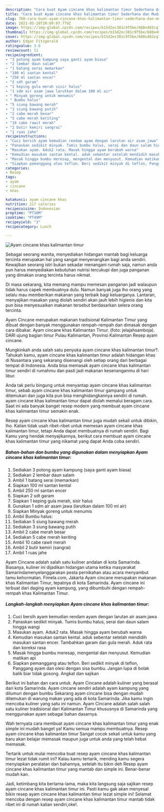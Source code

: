 ```yaml
---
description: "Cara buat Ayam cincane khas kalimantan timur Sederhana dan Mudah Dibuat"
title: "Cara buat Ayam cincane khas kalimantan timur Sederhana dan Mudah Dibuat"
slug: 760-cara-buat-ayam-cincane-khas-kalimantan-timur-sederhana-dan-mudah-dibuat
date: 2021-05-28T20:09:07.779Z
image: https://img-global.cpcdn.com/recipes/b15d2ec381c9f5be/680x482cq70/ayam-cincane-khas-kalimantan-timur-foto-resep-utama.jpg
thumbnail: https://img-global.cpcdn.com/recipes/b15d2ec381c9f5be/680x482cq70/ayam-cincane-khas-kalimantan-timur-foto-resep-utama.jpg
cover: https://img-global.cpcdn.com/recipes/b15d2ec381c9f5be/680x482cq70/ayam-cincane-khas-kalimantan-timur-foto-resep-utama.jpg
author: Edgar Fitzgerald
ratingvalue: 3.6
reviewcount: 11
recipeingredient:
- "3 potong ayam kampung saya ganti ayam biasa"
- "2 lembar daun salam"
- "1 batang serai memarkan"
- "100 ml santan kental"
- "250 ml santan encer"
- "2 sdt garam"
- "1 keping gula merah sisir halus"
- "1 sdm air asam jawa larutkan dalam 100 ml air"
- " Minyak goreng untuk menumis"
- " Bumbu halus"
- "5 siung bawang merah"
- "3 siung bawang putih"
- "2 cabe merah besar"
- "5 cabe merah keriting"
- "10 cabe rawit merah"
- "2 butir kemiri sangrai"
- "1 ruas jahe"
recipeinstructions:
- "Cuci bersih ayam kemudian rendam ayam dengan larutan air asam jawa"
- "Panaskan sedikit minyak. Tumis bumbu halus, serai dan daun salam hingga wangi"
- "Masukan ayam. Aduk2 rata. Masak hingga ayam berubah warna"
- "Kemudian masukan santan kental. aduk sebentar setelah mendidih masukan santan encer. Tambahkan garam dan gula merah. Aduk rata dan koreksi rasa"
- "Masak hingga bumbu meresap, mengental dan menyusut. Kemudian matikan api"
- "Siapkan pemanggang atau teflon. Beri sedikit minyak di teflon, Panggang ayam dan olesi dengan sisa bumbu. Jangan lupa di bolak balik biar tidak gosong. Angkat dan sajikan"
categories:
- Resep
tags:
- ayam
- cincane
- khas

katakunci: ayam cincane khas 
nutrition: 217 calories
recipecuisine: Indonesian
preptime: "PT10M"
cooktime: "PT49M"
recipeyield: "3"
recipecategory: Lunch

---
```



![Ayam cincane khas kalimantan timur](https://img-global.cpcdn.com/recipes/b15d2ec381c9f5be/680x482cq70/ayam-cincane-khas-kalimantan-timur-foto-resep-utama.jpg)

Sebagai seorang wanita, menyediakan hidangan mantab bagi keluarga tercinta merupakan hal yang sangat menyenangkan bagi anda sendiri. Kewajiban seorang istri bukan sekadar menangani rumah saja, namun anda pun harus menyediakan kebutuhan nutrisi tercukupi dan juga panganan yang dimakan orang tercinta harus nikmat.

Di masa  sekarang, kita memang mampu memesan panganan jadi walaupun tidak harus capek membuatnya dulu. Namun banyak juga lho orang yang selalu mau memberikan makanan yang terbaik bagi keluarganya. Lantaran, menyajikan masakan yang diolah sendiri akan jauh lebih higienis dan kita pun bisa menyesuaikan makanan tersebut berdasarkan selera orang tercinta. 

Ayam Cincane merupakan makanan tradisional Kalimantan Timur yang dibuat dengan banyak menggunakan rempah-rempah dan dimasak dengan cara dibakar. Ayam cincane khas Kalimantan Timur. (foto: jelajahsamboja). DARI ujung bagian timur Pulau Kalimantan, Provinsi Kalimantan Resep ayam cincane.

Mungkinkah anda salah satu penyuka ayam cincane khas kalimantan timur?. Tahukah kamu, ayam cincane khas kalimantan timur adalah hidangan khas di Nusantara yang sekarang disenangi oleh setiap orang dari berbagai tempat di Indonesia. Anda bisa memasak ayam cincane khas kalimantan timur sendiri di rumahmu dan pasti jadi makanan kesenanganmu di hari libur.

Anda tak perlu bingung untuk menyantap ayam cincane khas kalimantan timur, sebab ayam cincane khas kalimantan timur gampang untuk ditemukan dan juga kita pun bisa menghidangkannya sendiri di rumah. ayam cincane khas kalimantan timur dapat diolah memalui beragam cara. Saat ini ada banyak banget resep modern yang membuat ayam cincane khas kalimantan timur semakin enak.

Resep ayam cincane khas kalimantan timur juga mudah sekali untuk dibikin, lho. Kalian tidak usah ribet-ribet untuk memesan ayam cincane khas kalimantan timur, tetapi Anda dapat membuatnya di rumah sendiri. Bagi Kamu yang hendak menyajikannya, berikut cara membuat ayam cincane khas kalimantan timur yang nikamat yang dapat Anda coba sendiri.

<!--inarticleads1-->

##### Bahan-bahan dan bumbu yang digunakan dalam menyiapkan Ayam cincane khas kalimantan timur:

1. Sediakan 3 potong ayam kampung (saya ganti ayam biasa)
1. Sediakan 2 lembar daun salam
1. Ambil 1 batang serai (memarkan)
1. Siapkan 100 ml santan kental
1. Ambil 250 ml santan encer
1. Siapkan 2 sdt garam
1. Siapkan 1 keping gula merah, sisir halus
1. Gunakan 1 sdm air asam jawa (larutkan dalam 100 ml air)
1. Siapkan  Minyak goreng untuk menumis
1. Ambil  Bumbu halus:
1. Sediakan 5 siung bawang merah
1. Sediakan 3 siung bawang putih
1. Ambil 2 cabe merah besar
1. Sediakan 5 cabe merah keriting
1. Ambil 10 cabe rawit merah
1. Ambil 2 butir kemiri (sangrai)
1. Ambil 1 ruas jahe


Ayam Cincane adalah salah satu kuliner andalan di kota Samarinda. Biasanya, kuliner ini dijadikan hidangan utama ketika masyarakat Samarindamenyelanggarakan pesta pernikahan atau acara menyambut tamu kehormatan. Fimela.com, Jakarta Ayam cincane merupakan makanan khas Kalimantan Timur, tepatnya di kota Samarinda. Ayam cincane ini terbuat dari daging ayam kampung, yang dibumbuhi dengan rempah-rempah khas Kalimantan Timur. 

<!--inarticleads2-->

##### Langkah-langkah menyiapkan Ayam cincane khas kalimantan timur:

1. Cuci bersih ayam kemudian rendam ayam dengan larutan air asam jawa
1. Panaskan sedikit minyak. Tumis bumbu halus, serai dan daun salam hingga wangi
1. Masukan ayam. Aduk2 rata. Masak hingga ayam berubah warna
1. Kemudian masukan santan kental. aduk sebentar setelah mendidih masukan santan encer. Tambahkan garam dan gula merah. Aduk rata dan koreksi rasa
1. Masak hingga bumbu meresap, mengental dan menyusut. Kemudian matikan api
1. Siapkan pemanggang atau teflon. Beri sedikit minyak di teflon, Panggang ayam dan olesi dengan sisa bumbu. Jangan lupa di bolak balik biar tidak gosong. Angkat dan sajikan


Berikut ini bahan dan cara untuk. Ayam Cincane adalah kuliner yang berasal dari kota Samarinda. Ayam cincane sendiri adalah ayam kampung yang dilumuri dengan bumbu Sekarang ayam cincane bisa dengan mudah ditemukan di warung makan yang ada di kota Samarinda. Jika kamu ingin mencoba kuliner yang satu ini namun. Ayam Cincane adalah salah salah satu kuliner tradisional dari Kalimantan Timur khususnya di Samarinda yang menggunakan ayam sebagai bahan dasarnya. 

Wah ternyata cara membuat ayam cincane khas kalimantan timur yang enak simple ini mudah banget ya! Kamu semua mampu membuatnya. Resep ayam cincane khas kalimantan timur Sangat cocok sekali untuk kamu yang baru akan belajar memasak maupun juga untuk anda yang telah hebat memasak.

Tertarik untuk mulai mencoba buat resep ayam cincane khas kalimantan timur lezat tidak rumit ini? Kalau kamu tertarik, mending kamu segera menyiapkan peralatan dan bahannya, setelah itu bikin deh Resep ayam cincane khas kalimantan timur yang mantab dan simple ini. Benar-benar mudah kan. 

Jadi, ketimbang kita berlama-lama, maka kita langsung saja sajikan resep ayam cincane khas kalimantan timur ini. Pasti kamu gak akan menyesal bikin resep ayam cincane khas kalimantan timur lezat simple ini! Selamat mencoba dengan resep ayam cincane khas kalimantan timur mantab tidak ribet ini di rumah kalian sendiri,oke!.

